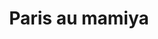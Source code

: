 ---
weight: 10
images:
- https://cdn.myportfolio.com/bc033a10-b5ec-4733-9dd3-33de859b88a8/55e3f5ce-6d4d-471b-872f-5dd58ccd8991_rw_1200.jpg?h=4090306b4e78b76e88a2f5997d88d552
title: Paris au mamiya
tags:
- paris
- archive
- work
---